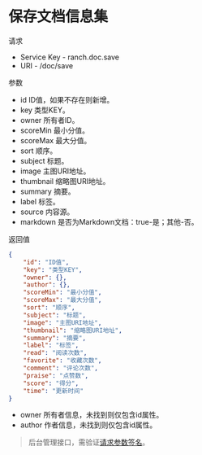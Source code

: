 # 保存文档信息集

请求
- Service Key - ranch.doc.save
- URI - /doc/save

参数
- id ID值，如果不存在则新增。
- key 类型KEY。
- owner 所有者ID。
- scoreMin 最小分值。
- scoreMax 最大分值。
- sort 顺序。
- subject 标题。
- image 主图URI地址。
- thumbnail 缩略图URI地址。
- summary 摘要。
- label 标签。
- source 内容源。
- markdown 是否为Markdown文档：true-是；其他-否。

返回值
```json
{
    "id": "ID值",
    "key": "类型KEY",
    "owner": {},
    "author": {},
    "scoreMin": "最小分值",
    "scoreMax": "最大分值",
    "sort": "顺序",
    "subject": "标题",
    "image": "主图URI地址",
    "thumbnail": "缩略图URI地址",
    "summary": "摘要",
    "label": "标签",
    "read": "阅读次数",
    "favorite": "收藏次数",
    "comment": "评论次数",
    "praise": "点赞数",
    "score": "得分",
    "time": "更新时间"
}
```

- owner 所有者信息，未找到则仅包含id属性。
- author 作者信息，未找到则仅包含id属性。

> 后台管理接口，需验证[请求参数签名](https://github.com/heisedebaise/tephra/blob/master/tephra-ctrl/doc/sign.md)。
